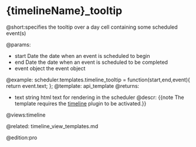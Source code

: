 {timelineName}_tooltip
=============
@short:specifies the tooltip over a day cell containing some scheduled event(s)
	

@params:
- start		Date	the date when an event is scheduled to begin  
- end	Date	the date when an event is scheduled to be completed
- event	object	 the event object

@example:
scheduler.templates.timeline_tooltip = function(start,end,event){
	return event.text;
};
@template:	api_template
@returns:
- text    string     html text for rendering in the scheduler
@descr:
{{note The template requires the [timeline](extensions_list.md#timeline) plugin to be activated.}}

@views:timeline


@related:
	timeline_view_templates.md

@edition:pro